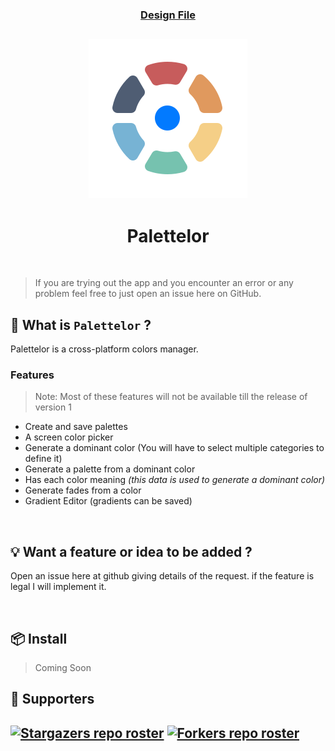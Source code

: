 <h3 />
<h3 align="center">
  <a href="https://www.figma.com/file/Num6OoeQTXLPL2VDqk7xke/Palettelor">Design File</a>
</h3>
<h2 />

<!-- PROJECT LOGO -->
<h3 align="center">
  <img src="./icons/icon.svg">
</h3>
<!-- APP NAME -->
<h1 align="center">Palettelor</h1>

<br />

> If you are trying out the app and you encounter an error or any problem feel free to just open an issue here on GitHub.

## :hear_no_evil: What is `Palettelor` ?

Palettelor is a cross-platform colors manager.

### Features

> Note: Most of these features will not be available till the release of version 1

- Create and save palettes
- A screen color picker
- Generate a dominant color (You will have to select multiple categories to define it)
- Generate a palette from a dominant color
- Has each color meaning _(this data is used to generate a dominant color)_
- Generate fades from a color
- Gradient Editor (gradients can be saved)

<br />

## :bulb: Want a feature or idea to be added ?

Open an issue here at github giving details of the request. if the feature is legal I will implement it.

<br />

## :package: Install

> Coming Soon
> <br />

## :clap: Supporters

[![Stargazers repo roster](https://reporoster.com/stars/abdallah-moh1/palettelor)](https://github.com/abdallah-moh/palettelor/stargazers)
[![Forkers repo roster](https://reporoster.com/forks/abdallah-moh1/palettelor)](https://github.com/abdallah-moh1/palettelor/network/members)
-


